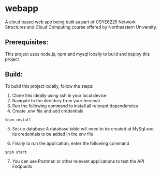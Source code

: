# webapp
A cloud based web app being built as part of CSYE6225 Network Structures and Cloud Computing course offered by Northeastern University.

## Prerequisites:

This project uses node.js, npm and mysql locally to build and deploy this project

## Build:

To build this project locally, follow the steps:

1. Clone this ideally using ssh in your local device
2. Navigate to the directory from your terminal 
3. Run the following command to install all relevant dependencies
4. Create .env file and add credentials
```
$npm install
```
5. Set up database
A database table will need to be created at MySql and its credentials to be added in the env file

6. Finally to run the application, enter the following command
```   
$npm start   
```
7. You can use Postman or other relevant applications to test the API Endpoints
